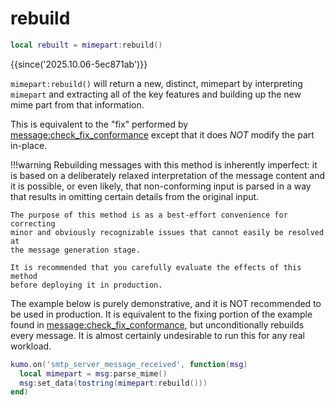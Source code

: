 # rebuild

```lua
local rebuilt = mimepart:rebuild()
```

{{since('2025.10.06-5ec871ab')}}

`mimepart:rebuild()` will return a new, distinct, mimepart by interpreting
`mimepart` and extracting all of the key features and building up the new mime
part from that information.

This is equivalent to the "fix" performed by
[message:check_fix_conformance](../message/check_fix_conformance.md) except
that it does *NOT* modify the part in-place.

!!!warning
    Rebuilding messages with this method is inherently imperfect: it is based on a
    deliberately relaxed interpretation of the message content and it is
    possible, or even likely, that non-conforming input is parsed in a way
    that results in omitting certain details from the original input.

    The purpose of this method is as a best-effort convenience for correcting
    minor and obviously recognizable issues that cannot easily be resolved at
    the message generation stage.

    It is recommended that you carefully evaluate the effects of this method
    before deploying it in production.

The example below is purely demonstrative, and it is NOT recommended to be used
in production.  It is equivalent to the fixing portion of the example found in
[message:check_fix_conformance](../message/check_fix_conformance.md), but
unconditionally rebuilds every message.  It is almost certainly undesirable to
run this for any real workload.

```lua
kumo.on('smtp_server_message_received', function(msg)
  local mimepart = msg:parse_mime()
  msg:set_data(tostring(mimepart:rebuild()))
end)
```

